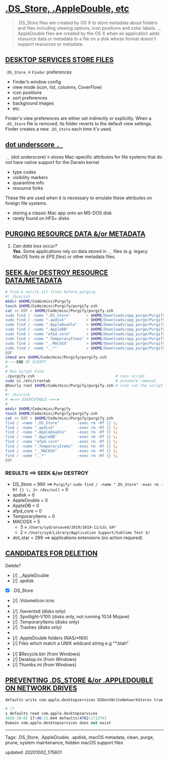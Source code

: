 # [.DS_Store, .AppleDouble, etc][2]

> .DS_Store files are created by OS X to store metadata about folders and files including viewing options, icon positions and color labels. ._ AppleDouble files are created by the OS X when an application adds resource data or metadata to a file on a disk whose format doesn't support resources or metadata.

## [DESKTOP SERVICES STORE FILES][3]

`.DS_Store`. ≡ `Finder` preferences

* Finder’s window config
* view mode (icon, list, columns, CoverFlow)
* icon positions
* sort preferences
* background images
* etc.
  
Finder's view preferences are either set indirectly or explicitly. When a `.DS_Store` file is removed, its folder reverts to the default view settings. Finder creates a new `.DS_Store` each time it's used.

## [dot underscore `._`][3]

`._` (dot underscore) ≡ stores Mac-specific attributes for file systems that do not have native support for the Darwin kernel

* type codes
* visibility markers
* quarantine info
* resource forks

These file are used when it is necessary to emulate these attributes on foreign file systems.

* storing a classic Mac app onto an MS-DOS disk
* rarely found on HFS+ disks

## [PURGING RESOURCE DATA &/or METADATA][2]

1. _Can data loss occur?_  
**Yes**. Some applications rely on data stored in `._` files (e.g. legacy MacOS fonts or _EPS files_) or other metadata files.

## [SEEK &/or DESTROY RESOURCE DATA/METADATA][5]

```sh
# find & verify all files before purging
#! /bin/zsh
mkdir $HOME/Code/misc/Purgify
touch $HOME/Code/misc/Purgify/purgify.zsh
cat << EOF > $HOME/Code/misc/Purgify/purgify.zsh
sudo find / -name ".DS_Store"       > $HOME/Downloads/app_purge/Purgify/DS_Store        2> /dev/null
sudo find / -name ".apdisk"         > $HOME/Downloads/app_purge/Purgify/apdisk          2> /dev/null
sudo find / -name ".AppleDouble"    > $HOME/Downloads/app_purge/Purgify/AppleDouble     2> /dev/null
sudo find / -name ".AppleDB"        > $HOME/Downloads/app_purge/Purgify/AppleDB         2> /dev/null
sudo find / -name "afpd.core"       > $HOME/Downloads/app_purge/Purgify/afpd_core       2> /dev/null
sudo find / -name ".TemporaryItems" > $HOME/Downloads/app_purge/Purgify/TemporaryItems  2> /dev/null
sudo find / -name "__MACOSX"        > $HOME/Downloads/app_purge/Purgify/MACOSX          2> /dev/null
sudo find / -name "._*"             > $HOME/Downloads/app_purge/Purgify/dot_star        2> /dev/null
EOF
chmod a+x $HOME/Code/misc/Purgify/purgify.zsh
# ~~~END OF SCRIPT
#
# Run Script Find
./purgify.zsh                                    # runs script
sudo vi /etc/crontab                             # automate removal
@hourly root $HOME/Code/misc/Purgify/purgify.zsh # cron run the script hourly
#
#! /bin/zsh
# ★==> EXEXCUTABLE <==★
#
mkdir $HOME/Code/misc/Purgify
touch $HOME/Code/misc/Purgify/purgify.zsh
cat << EOF > $HOME/Code/misc/Purgify/purgify.zsh
find / -name ".DS_Store"        -exec rm -Rf {} \;
find / -name ".apdisk"          -exec rm -Rf {} \;
find / -name ".AppleDouble"     -exec rm -Rf {} \;
find / -name ".AppleDB"         -exec rm -Rf {} \;
find / -name "afpd.core"        -exec rm -Rf {} \;
find / -name ".TemporaryItems"  -exec rm -Rf {} \;
find / -name "__MACOSX"         -exec rm -Rf {} \;
find / -name "._*"              -exec rm -Rf {} \;
EOF
```

### RESULTS ==> SEEK &/or DESTROY

* DS_Store       = 990 ==> `Purgify!` 
    `sudo find / -name ".DS_Store" -exec rm -Rf {} \; 2> /dev/null`
                 = 0
* apdisk         = 0
* AppleDouble    = 0
* AppleDB        = 0
* afpd_core      = 0
* TemporaryItems = 0
* MACOSX         = 5
  * 3 × `/Users/syd/unsaved/2019/2019-11/LG\ G4*`
  * 2 × `/Users/syd/Library/Application Support/Sublime Text 3/`
* dot_star       = 289 ==> applications extensions (no action required)

## [CANDIDATES FOR DELETION][2]

Delete?

* [/] ._AppleDouble
* [/] .apdisk
* [x] .DS_Store
* [/] .VolumeIcon.icns
*
* [/] .fseventsd (disks only)
* [/] .Spotlight-V100 (disks only, not running 10.14 Mojave)
* [/] .TemporaryItems (disks only)
* [/] .Trashes (disks only)
*
* [/] .AppleDouble folders (NAS/*NIX)
* [/] Files which match a UNIX wildcard string e.g "*.blah"
*
* [/] $Recycle.bin (from Windows)
* [/] Desktop.ini (from Windows)
* [/] Thumbs.ini (from Windows)

## [PREVENTING .DS_STORE &/or .APPLEDOUBLE ON NETWORK DRIVES][5]

```s
defaults write com.apple.desktopservices DSDontWriteNetworkStores true

# ??
❯ defaults read com.apple.desktopservices
2020-10-02 17:46:15.644 defaults[4782:171376]
Domain com.apple.desktopservices does not exist
```

<!--- RESOURCES & SOURCES -->

* * *
Tags: .DS_Store, .AppleDouble, .apdisk, macOS metadata, clean, purge, prune, system maintenance, hidden macOS support files

updated: *20201002_175601*

[1]: http://techdatadigest.blogspot.com/2018/04/find-and-remove-appledouble-after.html "Find and remove .AppleDouble"
[2]: http://www.zeroonetwenty.com/blueharvest/frequently-asked-questions.html "What is a .DS_Store or ._ AppleDouble file?"
[3]: https://www.bresink.com/osx/300644207/Docs-en/pgs/0130-CleanUp.html "Hidden Support Files"
[4]: https://geraldonit.com/2020/02/08/apple-afp-to-smb-migration-removing-appledouble-and-_-files-and-converting-file-names-from-unicode-nfd-to-nfc/
[5]: https://mycyberuniverse.com/mac-os/find-and-remove-ds_store-and-appledouble.html "Find and remove .DS_Store and .AppleDouble"
[6]: https://github.com/simsalabim/dsweeper "sweeper - AppleDouble files sweeper"
[7]: https://ss64.com/osx/dot_clean.html "dot_clean"
[8]: https://support.apple.com/en-ca/HT202021
[9]: https://www.codegrepper.com/code-examples/shell/linux+delete+appledouble+ds_store+files
